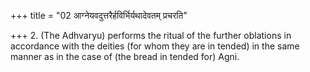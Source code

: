 +++
title = "02 आग्नेयवदुत्तरैर्हविर्भिर्यथादेवतम् प्रचरति"

+++
2. (The Adhvaryu) performs the ritual of the further oblations in accordance with the deities (for whom they are in tended) in the same manner as in the case of (the bread in tended for) Agni.
